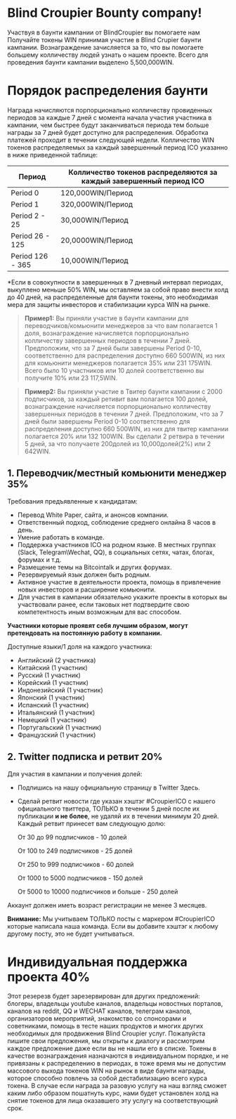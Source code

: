 # Blind Croupier Bounty company!

Участвуя в баунти кампании от BlindCroupier вы помогаете нам Получайте токены WIN принимая участие в Blind Crupier баунти кампании. Вознаграждение зачисляется за то, что вы помогаете большему колличеству людей узнать о нашем проекте. Всего для проведения баунти кампании выделено 5,500,000WIN.

# Порядок распределения баунти
Награда начисляются порпорционально колличеству провиденных периодов за каждые 7 дней с момента начала участия участника в кампании, чем быстрее будут заканчиваться периода тем больше награды за 7 дней будет доступно для распределения. Обработка платежей проходит в течении следующей недели. Колличество WIN токенов распределяемых за каждый завершенный период ICO указанно в ниже приведенной таблице: 

| Период  |  Колличество токенов распределяются за каждый завершенный период ICO |
|---|---|
| Period 0  | 120,000WIN/Период |
| Period 1  | 320,000WIN/Период |
| Period 2 - 25  | 30,000WIN/Период  |     
| Period 26 - 125  |  20,0000WIN/Период |
| Period 126 - 365 |  10,000WIN/Период |

*Если в совокупности в завершенных в 7 дневный интервал периодах, выкуплено меньше 50% WIN, мы оставляем за собой право внести холд до 40 дней, на распределенные для баунти токены, это необходимая мера для защиты инвесторов и стабилизации курса WIN на рынке.

> **Пример1:** Вы приняли участие в баунти кампании для переводчиков/комьюнити менеджеров за что вам полагается 1 доля, вознаграждение начисляется порпорционально колличеству завершенных периодов в течении 7 дней. Предположим, что за 7 дней были завершены Period 0-10, соответственно для распределения доступно 660 500WIN, из них для комьюнити менеджеров полагается 35% или 231 175WIN. Всего было 10 участников или 10 долей соответственно вы получите 10% или 23 117,5WIN.

> **Пример2:** Вы приняли участие в Твитер баунти кампании с 2000 подписчиков, за каждый ретивит вам полагается 100 долей, вознаграждение начисляется порпорционально колличеству завершенных периодов в течении 7 дней. Предположим, что за 7 дней были завершены Period 0-10 cоответственно для распределения доступно 660 500WIN, из них для твитер кампании полагается 20% или 132 100WIN. Вы сделали 2 ретвира в течении 5 дней, за что получаете 200долей из 10,000долей(2%) или 2 642WIN. 

## 1. Переводчик/местный комьюнити менеджер 35%
Требования предъявленные к кандидатам:

+ Перевод White Paper, сайта, и анонсов компании. 
+ Ответственный подход, соблюдение среднего онлайна 8 часов в день.
+ Умение работать в команде.
+ Поддержка участников ICO на родном языке. В местных группах (Slack, Telegram\Wechat, QQ), в социальных сетях, чатах, блогах, форумах и т.д.
+ Размещение темы на Bitcointalk и других форумах.
+ Резервируемый язык должен быть родным.
+ Активное участие в деятельности проекта, помощь в привлечение новых инвесторов и расширение комьюнити.
+ Для участия в кампании обязательно укажите проекты в которых вы участвовали ранее, если таковых нет подтвердите свою компетентность иным возможным для вас способом.

**Участники которые проявят себя лучшим образом, могут претендовать на постоянную работу в компании.** 

Доступные языки/1 доля на каждого участника:
+ Английский (2 участника)
+ Китайский (1 участник)
+ Русский (1 участник)
+ Корейский (1 участник)
+ Индонезийский (1 участник)
+ Японский (1 участник)
+ Испанский (1 участник)
+ Итальянский (1 участник)
+ Немецкий (1 участник)
+ Португальский (1 участник)
+ Французский (1 участник)


## 2. Twitter подписка и ретвит 20%
Для участия в кампании и получения долей: 
* Подпишись на нашу официальную страницу в Twitter Здесь.
* Сделай ретвит новости где указан хэштэг #CroupierICO с нашего официального твиттера, ТОЛЬКО в течении 5 дней после их публикации **и не более**, не удаляй их в течении минимум 20 дней. Каждый ретвит принесет вам следующую долю:

    От 30 до 99 подписчиков - 10 долей
    
    От 100 to 249 подписчиков - 25 долей
    
    От 250 to 999 подписчиков - 60 долей
    
    От 1000 to 5000 подписчиков - 150 долей
    
    От 5000 to 10000 подписчиков и больше - 250 долей
    
Аккаунт должен иметь возраст регистрации не менее 3 месяцев.
  
**Внимание:** Мы учитываем ТОЛЬКО посты с маркером #CroupierICO которые написала наша команда. Если вы добавите хэштэг к любому другому посту, это не будет учитываться.


# Индивидуальная поддержка проекта 40%

Этот резерезв будет зарезервирован для других предложений: блогеры, владельцы youtube каналов, владельцы новостных порталов, каналов на reddit, QQ и WECHAT каналов, телеграм каналов, организаторов мероприятий, знакомство со спонсорами и советниками, помощь в тесте наших продуктов и многих других необходимых для продвижения Blind Croupier услуг. Пожалуйста пишите свои предложения, мы открыты к диалогу и рассмотрим каждое предложение даже если вы не нашли его в списке. Токены в качестве вознаграждения назначаются в индивидуальном порядке, и не привязаны к распределению в периодах, в тоже время мы не допустим массового выхода токенов WIN на рынок в виде баунти награды, которое способно повлечь за собой дестабилизацию всего курса токена. В случае если награда за разовую услугу на наш взгляд сможет каким либо образом пошатнуть курс, нами будет установлен холд на снятие токенов для лица оказавшего эту услугу на соответствующий срок.
